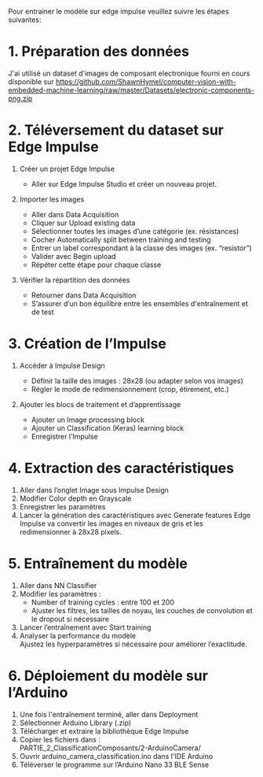 Pour entrainer le modèle sur edge impulse veuillez suivre les étapes suivantes: 

# 1. Préparation des données  
J'ai utilisé un dataset d'images de composant electronique fourni en cours disponible sur https://github.com/ShawnHymel/computer-vision-with-embedded-machine-learning/raw/master/Datasets/electronic-components-png.zip

# 2. Téléversement du dataset sur Edge Impulse  
1. Créer un projet Edge Impulse 
   - Aller sur Edge Impulse Studio et créer un nouveau projet.  

2. Importer les images 
   - Aller dans Data Acquisition  
   - Cliquer sur Upload existing data
   - Sélectionner toutes les images d’une catégorie (ex. résistances)  
   - Cocher Automatically split between training and testing
   - Entrer un label correspondant à la classe des images (ex. “resistor”)  
   - Valider avec Begin upload
   - Répéter cette étape pour chaque classe  

3. Vérifier la répartition des données
   - Retourner dans Data Acquisition  
   - S’assurer d’un bon équilibre entre les ensembles d'entraînement et de test  

# 3. Création de l’Impulse  
1. Accéder à Impulse Design 
   - Définir la taille des images : 28x28 (ou adapter selon vos images)  
   - Régler le mode de redimensionnement (crop, étirement, etc.)  

2. Ajouter les blocs de traitement et d’apprentissage 
   - Ajouter un Image processing block
   - Ajouter un Classification (Keras) learning block
   - Enregistrer l’Impulse  

# 4. Extraction des caractéristiques  
1. Aller dans l’onglet Image sous Impulse Design 
2. Modifier Color depth en Grayscale  
3. Enregistrer les paramètres  
4. Lancer la génération des caractéristiques avec Generate features 
Edge Impulse va convertir les images en niveaux de gris et les redimensionner à 28x28 pixels.  

# 5. Entraînement du modèle  
1. Aller dans NN Classifier 
2. Modifier les paramètres :  
   - Number of training cycles : entre 100 et 200 
   - Ajuster les filtres, les tailles de noyau, les couches de convolution et le dropout si nécessaire  
3. Lancer l’entraînement avec Start training 
4. Analyser la performance du modèle  
Ajustez les hyperparamètres si nécessaire pour améliorer l’exactitude.  

# 6. Déploiement du modèle sur l’Arduino  
1. Une fois l'entraînement terminé, aller dans Deployment 
2. Sélectionner Arduino Library (.zip)  
3. Télécharger et extraire la bibliothèque Edge Impulse  
4. Copier les fichiers dans :  
   PARTIE_2_ClassificationComposants/2-ArduinoCamera/
5. Ouvrir arduino_camera_classification.ino dans l'IDE Arduino  
6. Téléverser le programme sur l’Arduino Nano 33 BLE Sense  


